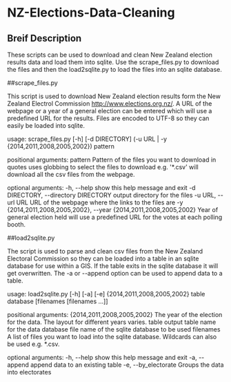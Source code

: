 # NZ-Elections-Data-Cleaning

## Breif Description
These scripts can be used to download and clean New Zealand election results 
data and load them into sqlite. Use the scrape_files.py to download the files
and then the load2sqlite.py to load the files into an sqlite database.

##scrape_files.py

This script is used to download New Zealand election results form the New
Zealand Electrol Commission http://www.elections.org.nz/. A URL of the webpage
or a year of a general election can be entered which will use a predefined URL
for the results. Files are encoded to UTF-8 so they can easily be loaded into
sqlite. 

usage: scrape_files.py [-h] [-d DIRECTORY]
                       (-u URL | -y {2014,2011,2008,2005,2002})
                       pattern

positional arguments:
  pattern               Pattern of the files you want to download in quotes
                        uses globbing to select the files to download e.g.
                        '*.csv' will download all the csv files from the
                        webpage.

optional arguments:
  -h, --help            show this help message and exit
  -d DIRECTORY, --directory DIRECTORY
                        output directory for the files
  -u URL, --url URL     URL of the webpage where the links to the files are
  -y {2014,2011,2008,2005,2002}, --year {2014,2011,2008,2005,2002}
                        Year of general election held will use a predefined
                        URL for the votes at each polling booth.

##load2sqlite.py

The script is used to parse and clean csv files from the New Zealand Electoral
Commission so they can be loaded into a table in an sqlite database for use
within a GIS. If the table exits in the sqlite database it will get
overwritten. The -a or --append option can be used to append data to a table.

usage: load2sqlite.py [-h] [-a] [-e]
                      {2014,2011,2008,2005,2002} table database
                      [filenames [filenames ...]]

positional arguments:
  {2014,2011,2008,2005,2002}
                        The year of the election for the data. The layout for
                        different years varies.
  table                 output table name for the data
  database              file name of the sqlite database to be used
  filenames             A list of files you want to load into the sqlite
                        database. Wildcards can also be used e.g. *.csv.

optional arguments:
  -h, --help            show this help message and exit
  -a, --append          append data to an existing table
  -e, --by_electorate   Groups the data into electorates






